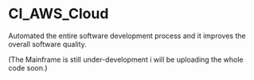 # CI_AWS_Cloud
Automated the entire software development process and it improves the overall software quality.

(The Mainframe is still under-development i will be uploading the whole code soon.)
